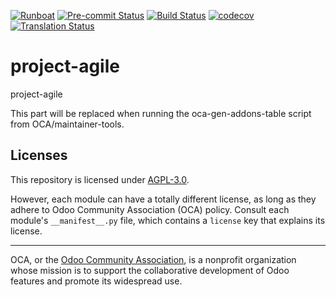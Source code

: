
[![Runboat](https://img.shields.io/badge/runboat-Try%20me-875A7B.png)](https://runboat.odoo-community.org/builds?repo=OCA/project-agile&target_branch=18.0)
[![Pre-commit Status](https://github.com/OCA/project-agile/actions/workflows/pre-commit.yml/badge.svg?branch=18.0)](https://github.com/OCA/project-agile/actions/workflows/pre-commit.yml?query=branch%3A18.0)
[![Build Status](https://github.com/OCA/project-agile/actions/workflows/test.yml/badge.svg?branch=18.0)](https://github.com/OCA/project-agile/actions/workflows/test.yml?query=branch%3A18.0)
[![codecov](https://codecov.io/gh/OCA/project-agile/branch/18.0/graph/badge.svg)](https://codecov.io/gh/OCA/project-agile)
[![Translation Status](https://translation.odoo-community.org/widgets/project-agile-18-0/-/svg-badge.svg)](https://translation.odoo-community.org/engage/project-agile-18-0/?utm_source=widget)

<!-- /!\ do not modify above this line -->

# project-agile

project-agile

<!-- /!\ do not modify below this line -->

<!-- prettier-ignore-start -->

[//]: # (addons)

This part will be replaced when running the oca-gen-addons-table script from OCA/maintainer-tools.

[//]: # (end addons)

<!-- prettier-ignore-end -->

## Licenses

This repository is licensed under [AGPL-3.0](LICENSE).

However, each module can have a totally different license, as long as they adhere to Odoo Community Association (OCA)
policy. Consult each module's `__manifest__.py` file, which contains a `license` key
that explains its license.

----
OCA, or the [Odoo Community Association](http://odoo-community.org/), is a nonprofit
organization whose mission is to support the collaborative development of Odoo features
and promote its widespread use.

